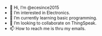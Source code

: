 - 👋 Hi, I’m @ecesince2015
- 👀 I’m interested in Electronics.
- 🌱 I’m currently learning basic programming.
- 💞️ I’m looking to collaborate on ThingSpeak.
- 📫 How to reach me is thru my emails. 

<!---
ecesince2015/ecesince2015 is a ✨ special ✨ repository because its `README.md` (this file) appears on your GitHub profile.
You can click the Preview link to take a look at your changes.
--->
